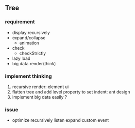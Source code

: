 ## Tree

### requirement

* display recursively
* expand/collapse
  * animation
* check
  * checkStrictly
* lazy load
* big data render(think)

### implement thinking

1. recursive render: element ui
2. flatten tree and add level property to set indent: ant design
  1. implement big data easily ?

### issue
* optimize recursively listen expand custom event